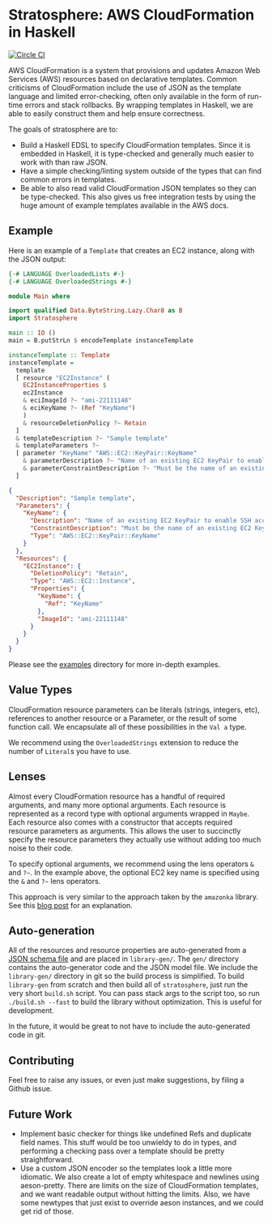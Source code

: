 # Stratosphere: AWS CloudFormation in Haskell

[![Circle CI](https://circleci.com/gh/freckle/stratosphere.svg?style=svg)](https://circleci.com/gh/freckle/stratosphere)

AWS CloudFormation is a system that provisions and updates Amazon Web Services
(AWS) resources based on declarative templates. Common criticisms of
CloudFormation include the use of JSON as the template language and limited
error-checking, often only available in the form of run-time errors and stack
rollbacks. By wrapping templates in Haskell, we are able to easily construct
them and help ensure correctness.

The goals of stratosphere are to:
* Build a Haskell EDSL to specify CloudFormation templates. Since it is
  embedded in Haskell, it is type-checked and generally much easier to work
  with than raw JSON.
* Have a simple checking/linting system outside of the types that can find
  common errors in templates.
* Be able to also read valid CloudFormation JSON templates so they can be
  type-checked. This also gives us free integration tests by using the huge
  amount of example templates available in the AWS docs.

## Example

Here is an example of a `Template` that creates an EC2 instance, along with the
JSON output:

```haskell
{-# LANGUAGE OverloadedLists #-}
{-# LANGUAGE OverloadedStrings #-}

module Main where

import qualified Data.ByteString.Lazy.Char8 as B
import Stratosphere

main :: IO ()
main = B.putStrLn $ encodeTemplate instanceTemplate

instanceTemplate :: Template
instanceTemplate =
  template
  [ resource "EC2Instance" (
    EC2InstanceProperties $
    ec2Instance
    & eciImageId ?~ "ami-22111148"
    & eciKeyName ?~ (Ref "KeyName")
    )
    & resourceDeletionPolicy ?~ Retain
  ]
  & templateDescription ?~ "Sample template"
  & templateParameters ?~
  [ parameter "KeyName" "AWS::EC2::KeyPair::KeyName"
    & parameterDescription ?~ "Name of an existing EC2 KeyPair to enable SSH access to the instance"
    & parameterConstraintDescription ?~ "Must be the name of an existing EC2 KeyPair."
  ]
```

```json
{
  "Description": "Sample template",
  "Parameters": {
    "KeyName": {
      "Description": "Name of an existing EC2 KeyPair to enable SSH access to the instance",
      "ConstraintDescription": "Must be the name of an existing EC2 KeyPair.",
      "Type": "AWS::EC2::KeyPair::KeyName"
    }
  },
  "Resources": {
    "EC2Instance": {
      "DeletionPolicy": "Retain",
      "Type": "AWS::EC2::Instance",
      "Properties": {
        "KeyName": {
          "Ref": "KeyName"
        },
        "ImageId": "ami-22111148"
      }
    }
  }
}
```

Please see the [examples](examples/) directory for more in-depth examples.

## Value Types

CloudFormation resource parameters can be literals (strings, integers, etc),
references to another resource or a Parameter, or the result of some function
call. We encapsulate all of these possibilities in the `Val a` type.

We recommend using the `OverloadedStrings` extension to reduce the number of
`Literal`s you have to use.

## Lenses

Almost every CloudFormation resource has a handful of required arguments, and
many more optional arguments. Each resource is represented as a record type
with optional arguments wrapped in `Maybe`. Each resource also comes with a
constructor that accepts required resource parameters as arguments. This allows
the user to succinctly specify the resource parameters they actually use
without adding too much noise to their code.

To specify optional arguments, we recommend using the lens operators `&` and
`?~`. In the example above, the optional EC2 key name is specified using the 
`&` and `?~` lens operators.

This approach is very similar to the approach taken by the `amazonka` library.
See this
[blog post](http://brendanhay.nz/amazonka-comprehensive-haskell-aws-client#smart-constructors)
for an explanation.

## Auto-generation

All of the resources and resource properties are auto-generated from
a
[JSON schema file](http://docs.aws.amazon.com/AWSCloudFormation/latest/UserGuide/cfn-resource-specification.html) and
are placed in `library-gen/`. The `gen/` directory contains the auto-generator
code and the JSON model file. We include the `library-gen/` directory in git so
the build process is simplified. To build `library-gen` from scratch and then
build all of `stratosphere`, just run the very short `build.sh` script. You can
pass stack args to the script too, so run `./build.sh --fast` to build the
library without optimization. This is useful for development.

In the future, it would be great to not have to include the auto-generated code
in git.

## Contributing

Feel free to raise any issues, or even just make suggestions, by filing a
Github issue.

## Future Work

* Implement basic checker for things like undefined Refs and duplicate field
  names. This stuff would be too unwieldy to do in types, and performing a
  checking pass over a template should be pretty straightforward.
* Use a custom JSON encoder so the templates look a little more idiomatic. We
  also create a lot of empty whitespace and newlines using aeson-pretty. There
  are limits on the size of CloudFormation templates, and we want readable
  output without hitting the limits. Also, we have some newtypes that just
  exist to override aeson instances, and we could get rid of those.

